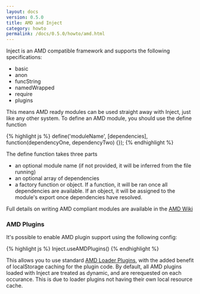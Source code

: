 ```yaml
---
layout: docs
version: 0.5.0
title: AMD and Inject
category: howto
permalink: /docs/0.5.0/howto/amd.html
---
```


Inject is an AMD compatible framework and supports the following specifications:

* basic
* anon
* funcString
* namedWrapped
* require
* plugins

This means AMD ready modules can be used straight away with Inject, just like any other system. To define an AMD module, you should use the define function

{% highlight js %}
define('moduleName', [dependencies], function(dependencyOne, dependencyTwo) {});
{% endhighlight %}

The define function takes three parts

* an optional module name (if not provided, it will be inferred from the file running)
* an optional array of dependencies
* a factory function or object. If a function, it will be ran once all dependencies are available. If an object, it will be assigned to the module's export once dependencies have resolved.

Full details on writing AMD compliant modules are available in the [AMD Wiki](https://github.com/amdjs/amdjs-api/wiki/AMD)

### AMD Plugins

It's possible to enable AMD plugin support using the following config:

{% highlight js %}
Inject.useAMDPlugins()
{% endhighlight %}

This allows you to use standard [AMD Loader Plugins](https://github.com/amdjs/amdjs-api/wiki/Loader-Plugins), with the added benefit of localStorage caching for the plugin code. By default, all AMD plugins loaded with Inject are treated as dynamic, and are rerequested on each occurance. This is due to loader plugins not having their own local resource cache.
